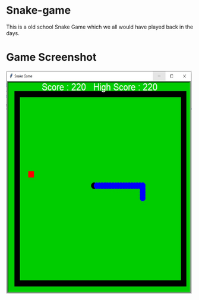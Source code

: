 # Snake-game
This is a old school Snake Game which we all would have played back in the days.

# Game Screenshot
<img src ="Snake-game-ss.jpg" height="600" width="500">
